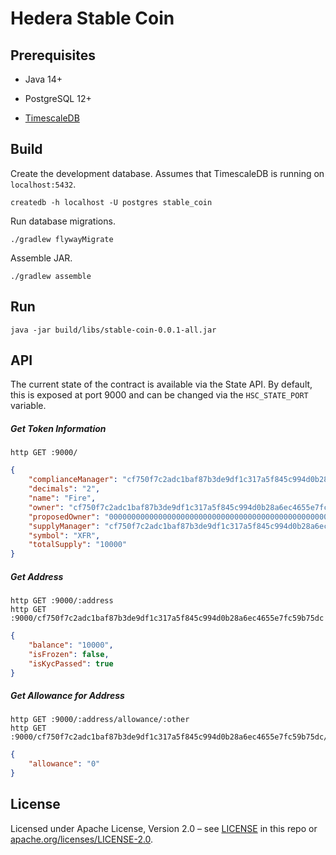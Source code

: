 # Hedera Stable Coin

## Prerequisites

 - Java 14+

 - PostgreSQL 12+

 - [TimescaleDB](https://www.timescale.com/)

## Build

Create the development database. Assumes that TimescaleDB is running on `localhost:5432`.

```
createdb -h localhost -U postgres stable_coin
```

Run database migrations.

```
./gradlew flywayMigrate
```

Assemble JAR.

```
./gradlew assemble
```

## Run

```
java -jar build/libs/stable-coin-0.0.1-all.jar
```

## API

The current state of the contract is available via the State API.
By default, this is exposed at port 9000 and can be changed via the `HSC_STATE_PORT` variable.

##### Get Token Information

```
http GET :9000/
```

```json
{
    "complianceManager": "cf750f7c2adc1baf87b3de9df1c317a5f845c994d0b28a6ec4655e7fc59b75dc",
    "decimals": "2",
    "name": "Fire",
    "owner": "cf750f7c2adc1baf87b3de9df1c317a5f845c994d0b28a6ec4655e7fc59b75dc",
    "proposedOwner": "0000000000000000000000000000000000000000000000000000000000000000",
    "supplyManager": "cf750f7c2adc1baf87b3de9df1c317a5f845c994d0b28a6ec4655e7fc59b75dc",
    "symbol": "XFR",
    "totalSupply": "10000"
}
```

##### Get Address

```
http GET :9000/:address
http GET :9000/cf750f7c2adc1baf87b3de9df1c317a5f845c994d0b28a6ec4655e7fc59b75dc
```

```json
{
    "balance": "10000",
    "isFrozen": false,
    "isKycPassed": true
}
```

##### Get Allowance for Address

```
http GET :9000/:address/allowance/:other
http GET :9000/cf750f7c2adc1baf87b3de9df1c317a5f845c994d0b28a6ec4655e7fc59b75dc/allowance/cf750f7c2adc1baf87b3de9df1c317a5f845c994d0b28a6ec4655e7fc59b75dd
```

```json
{
    "allowance": "0"
}
```


## License

Licensed under Apache License,
Version 2.0 – see [LICENSE](LICENSE) in this repo
or [apache.org/licenses/LICENSE-2.0](http://www.apache.org/licenses/LICENSE-2.0).
